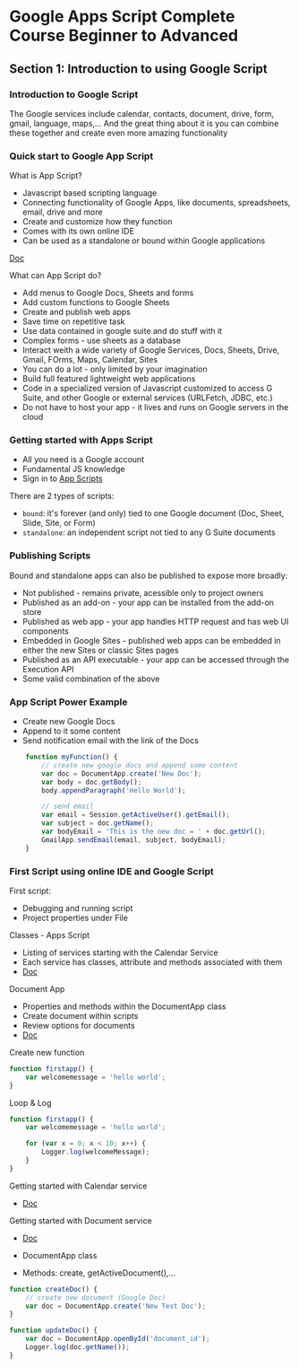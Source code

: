 # Google Apps Script Complete Course Beginner to Advanced

## Section 1: Introduction to using Google Script

### Introduction to Google Script

The Google services include calendar, contacts, document, drive, form, gmail, language, maps,...
And the great thing about it is you can combine these together and create even more amazing functionality

### Quick start to Google App Script

What is App Script?

- Javascript based scripting language
- Connecting functionality of Google Apps, like documents, spreadsheets, email, drive and more
- Create and customize how they function
- Comes with its own online IDE
- Can be used as a standalone or bound within Google applications

[Doc](https://developers.google.com/apps-script)

What can App Script do?

- Add menus to Google Docs, Sheets and forms
- Add custom functions to Google Sheets
- Create and publish web apps
- Save time on repetitive task
- Use data contained in google suite and do stuff with it
- Complex forms - use sheets as a database
- Interact weith a wide variety of Google Services, Docs, Sheets, Drive, Gmail, FOrms, Maps, Calendar, Sites
- You can do a lot - only limited by your imagination
- Build full featured lightweight web applications
- Code in a specialized version of Javascript customized to access G Suite, and other Google or external services (URLFetch, JDBC, etc.)
- Do not have to host your app - it lives and runs on Google servers in the cloud

### Getting started with Apps Script

- All you need is a Google account
- Fundamental JS knowledge  
- Sign in to [App Scripts](https://script.google.com/honme)

There are 2 types of scripts:

- `bound`: it's forever (and only) tied to one Google document (Doc, Sheet, Slide, Site, or Form)
- `standalone`: an independent script not tied to any G Suite documents

### Publishing Scripts

Bound and standalone apps can also be published to expose more broadly:

- Not published - remains private, acessible only to project owners
- Published as an add-on - your app can be installed from the add-on store
- Published as web app - your app handles HTTP request and has web UI components
- Embedded in Google Sites - published web apps can be embedded in either the new Sites or classic Sites pages
- Published as an API executable - your app can be accessed through the Execution API
- Some valid combination of the above

### App Script Power Example

- Create new Google Docs
- Append to it some content
- Send notification email with the link of the Docs

```js
    function myFunction() {
        // create new google docs and append some content
        var doc = DocumentApp.create('New Doc');
        var body = doc.getBody();
        body.appendParagraph('Hello World');

        // send email
        var email = Session.getActiveUser().getEmail();
        var subject = doc.getName();
        var bodyEmail = 'This is the new doc = ' + doc.getUrl();
        GmailApp.sendEmail(email, subject, bodyEmail); 
    }
```

### First Script using online IDE and Google Script

First script:

- Debugging and running script
- Project properties under File

Classes - Apps Script

- Listing of services starting with the Calendar Service
- Each service has classes, attribute and methods associated with them
- [Doc](https://developers.google.com/apps-script/reference)

Document App

- Properties and methods within the DocumentApp class
- Create document within scripts
- Review options for documents
- [Doc](https://developers.google.com/apps-script/reference/document)

Create new function

```js
function firstapp() {
    var welcomemessage = 'hello world';
}
```

Loop & Log

```js
function firstapp() {
    var welcomemessage = 'hello world';

    for (var x = 0; x < 10; x++) {
        Logger.log(welcomeMessage);
    }
}
```

Getting started with Calendar service

- [Doc](https://developers.google.com/apps-script/reference/calendar)

Getting started with Document service

- [Doc](https://developers.google.com/apps-script/reference/document)

- DocumentApp class
- Methods: create, getActiveDocument(),...

```js
function createDoc() {
    // create new document (Google Doc)
    var doc = DocumentApp.create('New Test Doc');
}

function updateDoc() {
    var doc = DocumentApp.openById('document_id');
    Logger.log(doc.getName());
}
```
